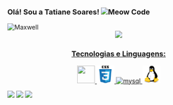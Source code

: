 ### Olá! Sou a Tatiane Soares! <img width="30" src="https://emojis.slackmojis.com/emojis/images/1643515023/10521/meow_code.gif?1643515023" alt="Meow Code" />
<div> 
<img width="40" src="https://emojis.slackmojis.com/emojis/images/1673873437/63571/maxwell.gif?1673873437" alt="Maxwell" />

  <div align="center">
  <a href="https://github.com/tatisoares7">
    <img height="120em" src="https://github-readme-stats-sigma-five.vercel.app/api/top-langs/?username=tatisoares7&layout=compact&langs_count=7&theme=dracula"/>

 <h3 align="center">Tecnologias e Linguagens:</h3>
<p align="center"> 
   <a href="https://www.java.com/pt-BR" target="_blank" rel="noreferrer"> <img src="https://cdn.jsdelivr.net/gh/devicons/devicon/icons/java/java-original.svg"  width="40" height="40" /> </a> 
    <a href="https://www.w3schools.com/css/" target="_blank" rel="noreferrer"> <img src="https://raw.githubusercontent.com/devicons/devicon/master/icons/css3/css3-original-wordmark.svg" alt="css3" width="40" height="40"/> </a> 
    <a href="https://www.mysql.com/" target="_blank" rel="noreferrer"> <img src="https://img.icons8.com/?size=512&id=UFXRpPFebwa2&format=png" alt="mysql" width="40" height="40"/> </a>  
    <a href="https://www.linux.org/" target="_blank" rel="noreferrer"> <img src="https://raw.githubusercontent.com/devicons/devicon/master/icons/linux/linux-original.svg" alt="linux" width="40" height="40"/> </a> 
  
</div>
 <p> <a href="https://www.instagram.com/tati_soares9" target="_blank"><img src="https://img.shields.io/badge/-Instagram-%23E4405F?style=for-the-badge&logo=instagram&logoColor=white" target="_blank"></a>
 <a href = "mailto:tatiane.soares@sou.unifeob.edu.br"><img src="https://img.shields.io/badge/-Gmail-%23333?style=for-the-badge&logo=gmail&logoColor=white" target="_blank"></a>
  <a href="https://www.linkedin.com/in/tatiane-soares-oliveira" target="_blank"><img src="https://img.shields.io/badge/-LinkedIn-%230077B5?style=for-the-badge&logo=linkedin&logoColor=white" target="_blank"></a> </p>
  
</div>
